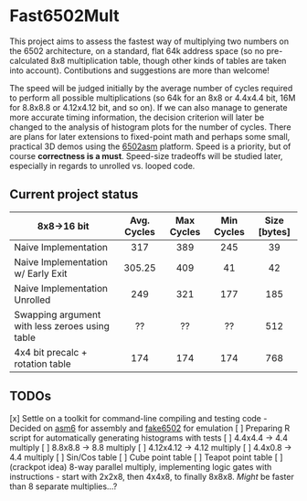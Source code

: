 Fast6502Mult
============

This project aims to assess the fastest way of multiplying two numbers on the 6502 architecture, on a standard, flat 64k address space (so no pre-calculated 8x8 multiplication table, though other kinds of tables are taken into account). Contibutions and suggestions are more than welcome!

The speed will be judged initially by the average number of cycles required to perform all possible multiplications (so 64k for an 8x8 or 4.4x4.4 bit, 16M for 8.8x8.8 or 4.12x4.12 bit, and so on). If we can also manage to generate more accurate timing information, the decision criterion will later be changed to the analysis of histogram plots for the number of cycles. There are plans for later extensions to fixed-point math and perhaps some small, practical 3D demos using the [6502asm](www.6502asm.com) platform. Speed is a priority, but of course **correctness is a must**. Speed-size tradeoffs will be studied later, especially in regards to unrolled vs. looped code.

Current project status
----------------------

| 8x8->16 bit   | Avg. Cycles  | Max Cycles   | Min Cycles   | Size [bytes] |
| ------------- |:------------:|:------------:|:------------:|:------------:|
| Naive Implementation | 317 | 389 | 245 | 39 |
| Naive Implementation w/ Early Exit | 305.25 | 409 | 41 | 42 |
| Naive Implementation Unrolled | 249 | 321 | 177 | 185 |
| Swapping argument with less zeroes using table | ?? | ?? | ?? | 512 |
| 4x4 bit precalc + rotation table | 174 | 174 | 174 | 768 |

TODOs
-----

[x] Settle on a toolkit for command-line compiling and testing code - Decided on [asm6](http://www.romhacking.net/utilities/674/) for assembly and [fake6502](http://rubbermallet.org/fake6502.c) for emulation
[ ] Preparing R script for automatically generating histograms with tests
[ ] 4.4x4.4 -> 4.4 multiply
[ ] 8.8x8.8 -> 8.8 multiply
[ ] 4.12x4.12 -> 4.12 multiply
[ ] 4.4x0.8 -> 4.4 multiply
[ ] Sin/Cos table
[ ] Cube point table
[ ] Teapot point table
[ ] (crackpot idea) 8-way parallel multiply, implementing logic gates with instructions - start with 2x2x8, then 4x4x8, to finally 8x8x8. *Might* be faster than 8 separate multiplies…?
